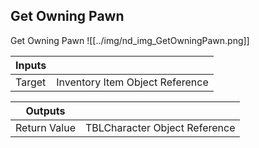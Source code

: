 ## Get Owning Pawn
Get Owning Pawn
![[../img/nd_img_GetOwningPawn.png]]

|Inputs||
|--|--|
| Target | Inventory Item Object Reference |

|Outputs||
|--|--|
| Return Value | TBLCharacter Object Reference |
